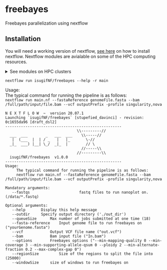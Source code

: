 # freebayes

Freebayes parallelization using nextflow

## Installation


You will need a working version of nextflow, [see here](https://www.nextflow.io/docs/latest/getstarted.html#requirements) on how to install nextflow. Nextflow modules are avialable on some of the HPC computing resources.

<details><summary>See modules on HPC clusters</summary>

```
# === Nova
module load gcc/7.3.0-xegsmw4 nextflow
module load singularity
NEXTFLOW=nextflow

# === Condo
module load gcc/7.3.0-xegsmw4 nextflow
module load singularity
NEXTFLOW=nextflow

# === Ceres
module load nextflow
# singularity already available, no need for module
NEXTFLOW=nextflow

# === Atlas (will need a local install of nextflow and will need the --account "projectname" flag)
module load singularity
NEXTFLOW=/project/isu_gif_vrsc/programs/nextflow
```

</details>

```
nextflow run isugifNF/freebayes --help -r main
```

Usage:<br/>
  The typical command for running the pipeline is as follows:<br/>
  `nextflow run main.nf --fastaReference genomeFile.fasta --bam /full/path/input/file.bam --vcf outputPrefix -profile singularity,nova`
 
```
N E X T F L O W  ~  version 20.07.1
Launching `isugifNF/freebayes` [stupefied_davinci] - revision: 0c1655da96 [draft_dsl2]
----------------------------------------------------
                                \\---------//       
  ___  ___        _   ___  ___    \\-----//        
   |  (___  |  | / _   |   |_       \-//         
  _|_  ___) |__| \_/  _|_  |        // \        
                                  //-----\\       
                                //---------\\       
  isugifNF/freebayes  v1.0.0       
----------------------------------------------------
Usage:
     The typical command for running the pipeline is as follows:
     nextflow run main.nf --fastaReference genomeFile.fasta --bam /full/path/input/file.bam --vcf outputPrefix -profile singularity,nova

Mandatory arguments:
   --fastqs                      fastq files to run nanoplot on. (/data/*.fastq)

Optional arguments:
   --help 	 	Display this help message
   --outdir		Specify output directory ('./out_dir')
   --queueSize		Max number of jobs submitted at one time (18)
   --fasta-reference 	Input genome file to run freebayes on ("yourGenome.fasta")
   --vcf			Output VCF file name ("out.vcf")
   --bam			Bam input file ("In.bam")
   --options 		Freebayes options ("--min-mapping-quality 0 --min-coverage 3 --min-supporting-allele-qsum 0 --ploidy 2 --min-alternate-fraction 0.2 --max-complex-gap 0")
   --regionSize 		Size of the regions to split the file into (25000)
   --windowSize		size of windows to run freebayes on
```
